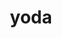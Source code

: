 ---
title: "yoda"
layout: cache
categories: [package, develop]
meta: {"compilers": ["gcc@11.4.0"], "num_specs": 71, "num_specs_by_stack": {"hep": 71, "root": 71}, "oss": ["ubuntu22.04"], "platforms": ["linux"], "stacks": ["hep", "root"], "targets": ["x86_64_v3"], "versions": ["2.0.3", "2.1.0"]}
spec_details: [{"compiler": "gcc@11.4.0", "hash": "2utlnxok5r74nyrzry2qwok7zl6z4p74", "os": "ubuntu22.04", "platform": "linux", "size": "-", "stacks": ["hep", "root"], "target": "x86_64_v3", "variants": ["build_system=autotools", "~root"], "versions": ["2.0.3"]}, {"compiler": "gcc@11.4.0", "hash": "3dc752em3r5ndr54err3mhsvt6mkrpoe", "os": "ubuntu22.04", "platform": "linux", "size": "-", "stacks": ["hep", "root"], "target": "x86_64_v3", "variants": ["build_system=autotools", "~hdf5", "~highfive"], "versions": ["2.1.0"]}, {"compiler": "gcc@11.4.0", "hash": "3t5w6hr7qhhs6wjb2f3zykfpic7qs75a", "os": "ubuntu22.04", "platform": "linux", "size": "-", "stacks": ["hep", "root"], "target": "x86_64_v3", "variants": ["build_system=autotools", "~root"], "versions": ["2.0.3"]}, {"compiler": "gcc@11.4.0", "hash": "3tk7isrgvlab3rxbxy7cr2yntfym2gkj", "os": "ubuntu22.04", "platform": "linux", "size": "-", "stacks": ["hep", "root"], "target": "x86_64_v3", "variants": ["build_system=autotools", "~hdf5", "~highfive"], "versions": ["2.1.0"]}, {"compiler": "gcc@11.4.0", "hash": "47a7rq72n6je4srpsgfvflsxwzvj6on3", "os": "ubuntu22.04", "platform": "linux", "size": "-", "stacks": ["hep", "root"], "target": "x86_64_v3", "variants": ["build_system=autotools", "~hdf5", "~highfive"], "versions": ["2.1.0"]}, {"compiler": "gcc@11.4.0", "hash": "4ahuyeued3hflyv5zosla3gloalk27ka", "os": "ubuntu22.04", "platform": "linux", "size": "-", "stacks": ["hep", "root"], "target": "x86_64_v3", "variants": ["build_system=autotools", "+hdf5", "+highfive"], "versions": ["2.1.0"]}, {"compiler": "gcc@11.4.0", "hash": "4fhh6arjtrlxfsqousjp6dpkunvwk5nm", "os": "ubuntu22.04", "platform": "linux", "size": "-", "stacks": ["hep", "root"], "target": "x86_64_v3", "variants": ["build_system=autotools", "~hdf5", "~highfive"], "versions": ["2.1.0"]}, {"compiler": "gcc@11.4.0", "hash": "4ghr3oysvzux4hrf4sap7a6drelw2y7h", "os": "ubuntu22.04", "platform": "linux", "size": "-", "stacks": ["hep", "root"], "target": "x86_64_v3", "variants": ["build_system=autotools", "~root"], "versions": ["2.0.3"]}, {"compiler": "gcc@11.4.0", "hash": "4laxmytfv6irkoels6a7qkwdzuoj3sgg", "os": "ubuntu22.04", "platform": "linux", "size": "-", "stacks": ["hep", "root"], "target": "x86_64_v3", "variants": ["build_system=autotools", "~hdf5", "~highfive"], "versions": ["2.1.0"]}, {"compiler": "gcc@11.4.0", "hash": "4yirqgfuuk4d3fuxnwsxfoe442lsluhj", "os": "ubuntu22.04", "platform": "linux", "size": "-", "stacks": ["hep", "root"], "target": "x86_64_v3", "variants": ["build_system=autotools", "~root"], "versions": ["2.0.3"]}, {"compiler": "gcc@11.4.0", "hash": "5mcnicvrj7qhehyeaz7ovb6tdwfd7mz4", "os": "ubuntu22.04", "platform": "linux", "size": "-", "stacks": ["hep", "root"], "target": "x86_64_v3", "variants": ["build_system=autotools", "~root"], "versions": ["2.0.3"]}, {"compiler": "gcc@11.4.0", "hash": "5rkhadh3da2g5pbchsljzn4lfneetuck", "os": "ubuntu22.04", "platform": "linux", "size": "-", "stacks": ["hep", "root"], "target": "x86_64_v3", "variants": ["build_system=autotools", "~root"], "versions": ["2.0.3"]}, {"compiler": "gcc@11.4.0", "hash": "5sxa54eyi2f3kpwtnbgi5rqnix4voxk5", "os": "ubuntu22.04", "platform": "linux", "size": "-", "stacks": ["hep", "root"], "target": "x86_64_v3", "variants": ["build_system=autotools", "~root"], "versions": ["2.0.3"]}, {"compiler": "gcc@11.4.0", "hash": "6hsrx36mnh34qj66ijpz3st7hq2ax7u2", "os": "ubuntu22.04", "platform": "linux", "size": "-", "stacks": ["hep", "root"], "target": "x86_64_v3", "variants": ["build_system=autotools", "+hdf5", "+highfive"], "versions": ["2.1.0"]}, {"compiler": "gcc@11.4.0", "hash": "6ltpwsvzzieacv3wcfozdwisi52p5kfv", "os": "ubuntu22.04", "platform": "linux", "size": "-", "stacks": ["hep", "root"], "target": "x86_64_v3", "variants": ["build_system=autotools", "~root"], "versions": ["2.0.3"]}, {"compiler": "gcc@11.4.0", "hash": "76ausntegeypksr54qptynomg6kipqxc", "os": "ubuntu22.04", "platform": "linux", "size": "-", "stacks": ["hep", "root"], "target": "x86_64_v3", "variants": ["build_system=autotools", "~hdf5", "~highfive"], "versions": ["2.1.0"]}, {"compiler": "gcc@11.4.0", "hash": "7cz6zywgrudkqm3fqz2yqplavd632mcm", "os": "ubuntu22.04", "platform": "linux", "size": "-", "stacks": ["hep", "root"], "target": "x86_64_v3", "variants": ["build_system=autotools", "~root"], "versions": ["2.0.3"]}, {"compiler": "gcc@11.4.0", "hash": "7jyijjmh72ofq4srnqao2zrvigftahbx", "os": "ubuntu22.04", "platform": "linux", "size": "-", "stacks": ["hep", "root"], "target": "x86_64_v3", "variants": ["build_system=autotools", "~hdf5", "~highfive"], "versions": ["2.1.0"]}, {"compiler": "gcc@11.4.0", "hash": "7xs7ajocf6qhzvopd3nhzvuaos4u5rfc", "os": "ubuntu22.04", "platform": "linux", "size": "-", "stacks": ["hep", "root"], "target": "x86_64_v3", "variants": ["build_system=autotools", "~hdf5", "~highfive"], "versions": ["2.1.0"]}, {"compiler": "gcc@11.4.0", "hash": "a24u6tsgphbkqfwch2uy47zczrdcpa52", "os": "ubuntu22.04", "platform": "linux", "size": "-", "stacks": ["hep", "root"], "target": "x86_64_v3", "variants": ["build_system=autotools", "~root"], "versions": ["2.0.3"]}, {"compiler": "gcc@11.4.0", "hash": "aprznmy36cuj3lzvnymwcqj7255es53l", "os": "ubuntu22.04", "platform": "linux", "size": "-", "stacks": ["hep", "root"], "target": "x86_64_v3", "variants": ["build_system=autotools", "~hdf5", "~highfive"], "versions": ["2.1.0"]}, {"compiler": "gcc@11.4.0", "hash": "ataw3yuiltijvehrs2yjlripcj2i4qyw", "os": "ubuntu22.04", "platform": "linux", "size": "-", "stacks": ["hep", "root"], "target": "x86_64_v3", "variants": ["build_system=autotools", "~root"], "versions": ["2.0.3"]}, {"compiler": "gcc@11.4.0", "hash": "b3fsxbuxqyyfyfgwswfishent4mfzqnj", "os": "ubuntu22.04", "platform": "linux", "size": "-", "stacks": ["hep", "root"], "target": "x86_64_v3", "variants": ["build_system=autotools", "~hdf5", "~highfive"], "versions": ["2.1.0"]}, {"compiler": "gcc@11.4.0", "hash": "bve4ioqs2o62x3egp3a5qdefbncckt3k", "os": "ubuntu22.04", "platform": "linux", "size": "-", "stacks": ["hep", "root"], "target": "x86_64_v3", "variants": ["build_system=autotools", "~hdf5", "~highfive"], "versions": ["2.1.0"]}, {"compiler": "gcc@11.4.0", "hash": "bw3uhu2a36teck2cvosgkmu337z2dgx4", "os": "ubuntu22.04", "platform": "linux", "size": "-", "stacks": ["hep", "root"], "target": "x86_64_v3", "variants": ["build_system=autotools", "~root"], "versions": ["2.0.3"]}, {"compiler": "gcc@11.4.0", "hash": "ctcke3dztdxchy4bwm4ntb3fyue32cfl", "os": "ubuntu22.04", "platform": "linux", "size": "-", "stacks": ["hep", "root"], "target": "x86_64_v3", "variants": ["build_system=autotools", "+hdf5", "+highfive"], "versions": ["2.1.0"]}, {"compiler": "gcc@11.4.0", "hash": "e35a6365hmi5ibno6dgr7r463jn4px6p", "os": "ubuntu22.04", "platform": "linux", "size": "-", "stacks": ["hep", "root"], "target": "x86_64_v3", "variants": ["build_system=autotools", "~hdf5", "~highfive"], "versions": ["2.1.0"]}, {"compiler": "gcc@11.4.0", "hash": "el2tjwzjaglg2nouqdks2gt7t4qlz7yb", "os": "ubuntu22.04", "platform": "linux", "size": "-", "stacks": ["hep", "root"], "target": "x86_64_v3", "variants": ["build_system=autotools", "~root"], "versions": ["2.0.3"]}, {"compiler": "gcc@11.4.0", "hash": "er4qek3p547pym46l6e5fd2zdoc7eirk", "os": "ubuntu22.04", "platform": "linux", "size": "-", "stacks": ["hep", "root"], "target": "x86_64_v3", "variants": ["build_system=autotools", "~hdf5", "~highfive"], "versions": ["2.1.0"]}, {"compiler": "gcc@11.4.0", "hash": "g34ji5dw24nycmuqqudb4d4mec5jnyow", "os": "ubuntu22.04", "platform": "linux", "size": "-", "stacks": ["hep", "root"], "target": "x86_64_v3", "variants": ["build_system=autotools", "~hdf5", "~highfive"], "versions": ["2.1.0"]}, {"compiler": "gcc@11.4.0", "hash": "g3vpcs6myc3g3vxlwbrr63cb4vlijv6d", "os": "ubuntu22.04", "platform": "linux", "size": "-", "stacks": ["hep", "root"], "target": "x86_64_v3", "variants": ["build_system=autotools", "+hdf5", "+highfive"], "versions": ["2.1.0"]}, {"compiler": "gcc@11.4.0", "hash": "gdxymkmsnhs3y55hrbond4qrvhfwqzn7", "os": "ubuntu22.04", "platform": "linux", "size": "-", "stacks": ["hep", "root"], "target": "x86_64_v3", "variants": ["build_system=autotools", "~hdf5", "~highfive"], "versions": ["2.1.0"]}, {"compiler": "gcc@11.4.0", "hash": "h7iclmvnqtokg7hzcczko4xechqe5qww", "os": "ubuntu22.04", "platform": "linux", "size": "-", "stacks": ["hep", "root"], "target": "x86_64_v3", "variants": ["build_system=autotools", "~hdf5", "~highfive"], "versions": ["2.1.0"]}, {"compiler": "gcc@11.4.0", "hash": "hju3nodkicaqfbk23xh3ak66yvcfjccl", "os": "ubuntu22.04", "platform": "linux", "size": "-", "stacks": ["hep", "root"], "target": "x86_64_v3", "variants": ["build_system=autotools", "+hdf5", "+highfive"], "versions": ["2.1.0"]}, {"compiler": "gcc@11.4.0", "hash": "hku2z2cm243ga4ljuomberok5yus6x2p", "os": "ubuntu22.04", "platform": "linux", "size": "-", "stacks": ["hep", "root"], "target": "x86_64_v3", "variants": ["build_system=autotools", "~hdf5", "~highfive"], "versions": ["2.1.0"]}, {"compiler": "gcc@11.4.0", "hash": "i5ckxerdpohrjgvkmbsjdoeu6em5k5re", "os": "ubuntu22.04", "platform": "linux", "size": "-", "stacks": ["hep", "root"], "target": "x86_64_v3", "variants": ["build_system=autotools", "+hdf5", "+highfive"], "versions": ["2.1.0"]}, {"compiler": "gcc@11.4.0", "hash": "ighijf3blqxg2c3x6hef7kgyjvchs6sk", "os": "ubuntu22.04", "platform": "linux", "size": "-", "stacks": ["hep", "root"], "target": "x86_64_v3", "variants": ["build_system=autotools", "+hdf5", "+highfive"], "versions": ["2.1.0"]}, {"compiler": "gcc@11.4.0", "hash": "ixl4jah26s5oniuivnplulimwzgv4fjh", "os": "ubuntu22.04", "platform": "linux", "size": "-", "stacks": ["hep", "root"], "target": "x86_64_v3", "variants": ["build_system=autotools", "~root"], "versions": ["2.0.3"]}, {"compiler": "gcc@11.4.0", "hash": "juc6br23mmjjeee3k6vtnpvffrst33pl", "os": "ubuntu22.04", "platform": "linux", "size": "-", "stacks": ["hep", "root"], "target": "x86_64_v3", "variants": ["build_system=autotools", "+hdf5", "+highfive"], "versions": ["2.1.0"]}, {"compiler": "gcc@11.4.0", "hash": "jy6o6knlj32lnt6nubf5yz3vb2m5eouk", "os": "ubuntu22.04", "platform": "linux", "size": "-", "stacks": ["hep", "root"], "target": "x86_64_v3", "variants": ["build_system=autotools", "~hdf5", "~highfive"], "versions": ["2.1.0"]}, {"compiler": "gcc@11.4.0", "hash": "kdrgqd3rd7l2m5647kkwzjov3iok6yvg", "os": "ubuntu22.04", "platform": "linux", "size": "-", "stacks": ["hep", "root"], "target": "x86_64_v3", "variants": ["build_system=autotools", "~hdf5", "~highfive"], "versions": ["2.1.0"]}, {"compiler": "gcc@11.4.0", "hash": "kmnncocbz3iop77vzj6hhnfquw453ft4", "os": "ubuntu22.04", "platform": "linux", "size": "-", "stacks": ["hep", "root"], "target": "x86_64_v3", "variants": ["build_system=autotools", "+hdf5", "+highfive"], "versions": ["2.1.0"]}, {"compiler": "gcc@11.4.0", "hash": "lg6t6sgfvuudlsfp5uoufjvnqmzpn5kh", "os": "ubuntu22.04", "platform": "linux", "size": "-", "stacks": ["hep", "root"], "target": "x86_64_v3", "variants": ["build_system=autotools", "+hdf5", "+highfive"], "versions": ["2.1.0"]}, {"compiler": "gcc@11.4.0", "hash": "mr6rdywwjcaxihdaa32zgujnckkek6qo", "os": "ubuntu22.04", "platform": "linux", "size": "-", "stacks": ["hep", "root"], "target": "x86_64_v3", "variants": ["build_system=autotools", "~hdf5", "~highfive"], "versions": ["2.1.0"]}, {"compiler": "gcc@11.4.0", "hash": "okl4edkw62n3czyhfcirrhrkdpaewoie", "os": "ubuntu22.04", "platform": "linux", "size": "-", "stacks": ["hep", "root"], "target": "x86_64_v3", "variants": ["build_system=autotools", "~hdf5", "~highfive"], "versions": ["2.1.0"]}, {"compiler": "gcc@11.4.0", "hash": "omzrseohsoapv5bkadtlxvutynxme7sg", "os": "ubuntu22.04", "platform": "linux", "size": "-", "stacks": ["hep", "root"], "target": "x86_64_v3", "variants": ["build_system=autotools", "~hdf5", "~highfive"], "versions": ["2.1.0"]}, {"compiler": "gcc@11.4.0", "hash": "pm4iy3n373gn2oxyzpz2xtrfc5dwq7b2", "os": "ubuntu22.04", "platform": "linux", "size": "-", "stacks": ["hep", "root"], "target": "x86_64_v3", "variants": ["build_system=autotools", "+hdf5", "+highfive"], "versions": ["2.1.0"]}, {"compiler": "gcc@11.4.0", "hash": "prxardtbvcgsbmxxoybuh73lik7btx7p", "os": "ubuntu22.04", "platform": "linux", "size": "-", "stacks": ["hep", "root"], "target": "x86_64_v3", "variants": ["build_system=autotools", "~hdf5", "~highfive"], "versions": ["2.1.0"]}, {"compiler": "gcc@11.4.0", "hash": "pzj26sorg2nmrzqfrhwx7j7raxwhsgkl", "os": "ubuntu22.04", "platform": "linux", "size": "-", "stacks": ["hep", "root"], "target": "x86_64_v3", "variants": ["build_system=autotools", "~hdf5", "~highfive"], "versions": ["2.1.0"]}, {"compiler": "gcc@11.4.0", "hash": "q4dcwj7ch4uj4nvlsyiajmgdp6pajdki", "os": "ubuntu22.04", "platform": "linux", "size": "-", "stacks": ["hep", "root"], "target": "x86_64_v3", "variants": ["build_system=autotools", "+hdf5", "+highfive"], "versions": ["2.1.0"]}, {"compiler": "gcc@11.4.0", "hash": "quvwtnvqksnxr4doa22cf6bdzibsems2", "os": "ubuntu22.04", "platform": "linux", "size": "-", "stacks": ["hep", "root"], "target": "x86_64_v3", "variants": ["build_system=autotools", "~hdf5", "~highfive"], "versions": ["2.1.0"]}, {"compiler": "gcc@11.4.0", "hash": "rfqk3zxqv4ymyektjfaqd5jhe2aqoasf", "os": "ubuntu22.04", "platform": "linux", "size": "-", "stacks": ["hep", "root"], "target": "x86_64_v3", "variants": ["build_system=autotools", "~hdf5", "~highfive"], "versions": ["2.1.0"]}, {"compiler": "gcc@11.4.0", "hash": "shj6n5cozq2vcpcirbhe4tspfr3lekpv", "os": "ubuntu22.04", "platform": "linux", "size": "-", "stacks": ["hep", "root"], "target": "x86_64_v3", "variants": ["build_system=autotools", "~hdf5", "~highfive"], "versions": ["2.1.0"]}, {"compiler": "gcc@11.4.0", "hash": "t3l4oqw2lua7ys3tu6jusrzuxsr2ahkd", "os": "ubuntu22.04", "platform": "linux", "size": "-", "stacks": ["hep", "root"], "target": "x86_64_v3", "variants": ["build_system=autotools", "+hdf5", "+highfive"], "versions": ["2.1.0"]}, {"compiler": "gcc@11.4.0", "hash": "tdukxaz6hf2r3ly77zuk265gzmlf7tsd", "os": "ubuntu22.04", "platform": "linux", "size": "-", "stacks": ["hep", "root"], "target": "x86_64_v3", "variants": ["build_system=autotools", "+hdf5", "+highfive"], "versions": ["2.1.0"]}, {"compiler": "gcc@11.4.0", "hash": "tip7pjygycrawmcoedqk22yyaa7fovsi", "os": "ubuntu22.04", "platform": "linux", "size": "-", "stacks": ["hep", "root"], "target": "x86_64_v3", "variants": ["build_system=autotools", "+hdf5", "+highfive"], "versions": ["2.1.0"]}, {"compiler": "gcc@11.4.0", "hash": "tmirrwa4f6lzyythm3yuliugx2khzosu", "os": "ubuntu22.04", "platform": "linux", "size": "-", "stacks": ["hep", "root"], "target": "x86_64_v3", "variants": ["build_system=autotools", "+hdf5", "+highfive"], "versions": ["2.1.0"]}, {"compiler": "gcc@11.4.0", "hash": "u6dgahr6vfxbl375xso3rjltkoraqznb", "os": "ubuntu22.04", "platform": "linux", "size": "-", "stacks": ["hep", "root"], "target": "x86_64_v3", "variants": ["build_system=autotools", "+hdf5", "+highfive"], "versions": ["2.1.0"]}, {"compiler": "gcc@11.4.0", "hash": "vcgikl6oabm2jrjyvehgok2qrw2brt3g", "os": "ubuntu22.04", "platform": "linux", "size": "-", "stacks": ["hep", "root"], "target": "x86_64_v3", "variants": ["build_system=autotools", "+hdf5", "+highfive"], "versions": ["2.1.0"]}, {"compiler": "gcc@11.4.0", "hash": "vkjcs4nkjklifcfeoujdv3a3sn5kc7nb", "os": "ubuntu22.04", "platform": "linux", "size": "-", "stacks": ["hep", "root"], "target": "x86_64_v3", "variants": ["build_system=autotools", "+hdf5", "+highfive"], "versions": ["2.1.0"]}, {"compiler": "gcc@11.4.0", "hash": "w2b5rez3murkzhoplrb3yez6nuf55g2k", "os": "ubuntu22.04", "platform": "linux", "size": "-", "stacks": ["hep", "root"], "target": "x86_64_v3", "variants": ["build_system=autotools", "~hdf5", "~highfive"], "versions": ["2.1.0"]}, {"compiler": "gcc@11.4.0", "hash": "wk663io6pbwmct5ckmqoebo2zjytjqx7", "os": "ubuntu22.04", "platform": "linux", "size": "-", "stacks": ["hep", "root"], "target": "x86_64_v3", "variants": ["build_system=autotools", "+hdf5", "+highfive"], "versions": ["2.1.0"]}, {"compiler": "gcc@11.4.0", "hash": "wmqdhgz4asidwyvnjun24gqqi5y7iuq7", "os": "ubuntu22.04", "platform": "linux", "size": "-", "stacks": ["hep", "root"], "target": "x86_64_v3", "variants": ["build_system=autotools", "~root"], "versions": ["2.0.3"]}, {"compiler": "gcc@11.4.0", "hash": "wpvkqxzwiyuzhwnedilhs2dld4eqkbex", "os": "ubuntu22.04", "platform": "linux", "size": "-", "stacks": ["hep", "root"], "target": "x86_64_v3", "variants": ["build_system=autotools", "+hdf5", "+highfive"], "versions": ["2.1.0"]}, {"compiler": "gcc@11.4.0", "hash": "xcpcnbwbaphdnjok2qnmuzpnx66sqxxo", "os": "ubuntu22.04", "platform": "linux", "size": "-", "stacks": ["hep", "root"], "target": "x86_64_v3", "variants": ["build_system=autotools", "~hdf5", "~highfive"], "versions": ["2.1.0"]}, {"compiler": "gcc@11.4.0", "hash": "xnnp2uwaccw7lueg7kkufdqobdt2bibn", "os": "ubuntu22.04", "platform": "linux", "size": "-", "stacks": ["hep", "root"], "target": "x86_64_v3", "variants": ["build_system=autotools", "~root"], "versions": ["2.0.3"]}, {"compiler": "gcc@11.4.0", "hash": "xzaanz3zfknyfgno4mkad76we4d4452z", "os": "ubuntu22.04", "platform": "linux", "size": "-", "stacks": ["hep", "root"], "target": "x86_64_v3", "variants": ["build_system=autotools", "+hdf5", "+highfive"], "versions": ["2.1.0"]}, {"compiler": "gcc@11.4.0", "hash": "zbmlhx7b7f22qramuoabii3ofowb73kz", "os": "ubuntu22.04", "platform": "linux", "size": "-", "stacks": ["hep", "root"], "target": "x86_64_v3", "variants": ["build_system=autotools", "~hdf5", "~highfive"], "versions": ["2.1.0"]}, {"compiler": "gcc@11.4.0", "hash": "zitzzz4ddlixxzrtfaszbpgnsptgj225", "os": "ubuntu22.04", "platform": "linux", "size": "-", "stacks": ["hep", "root"], "target": "x86_64_v3", "variants": ["build_system=autotools", "+hdf5", "+highfive"], "versions": ["2.1.0"]}, {"compiler": "gcc@11.4.0", "hash": "zqnm4l5cnlwxpdsljfqprzy6vcgxpjxa", "os": "ubuntu22.04", "platform": "linux", "size": "-", "stacks": ["hep", "root"], "target": "x86_64_v3", "variants": ["build_system=autotools", "+hdf5", "+highfive"], "versions": ["2.1.0"]}, {"compiler": "gcc@11.4.0", "hash": "zqtaqfqlw27mwtrpg3u55ajtbisoloc3", "os": "ubuntu22.04", "platform": "linux", "size": "-", "stacks": ["hep", "root"], "target": "x86_64_v3", "variants": ["build_system=autotools", "+hdf5", "+highfive"], "versions": ["2.1.0"]}]
---